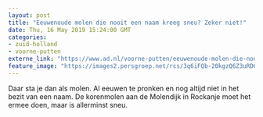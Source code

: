 ```yaml
---
layout: post
title: "Eeuwenoude molen die nooit een naam kreeg sneu? Zeker niet!"
date: Thu, 16 May 2019 15:24:00 GMT
categories: 
- zuid-holland 
- voorne-putten 
externe_link: "https://www.ad.nl/voorne-putten/eeuwenoude-molen-die-nooit-een-naam-kreeg-sneu-zeker-niet~af45f7af/"
feature_image: "https://images2.persgroep.net/rcs/3q6iFQb-20kgzQ6Z3uRDOTIw4cs/diocontent/148334943/_fitwidth/400/?appId=21791a8992982cd8da851550a453bd7f&quality=0.7"
---
```


Daar sta je dan als molen. Al eeuwen te pronken en nog altijd niet in het bezit van een naam. De korenmolen aan de Molendijk in Rockanje moet het ermee doen, maar is allerminst sneu.
